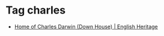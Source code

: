 <!--
title: Tag charles
date: 2020-06-28T14:49:39.474Z
tags:
-->
# Tag charles

 * [Home of Charles Darwin (Down House) | English Heritage](124422253927.md)